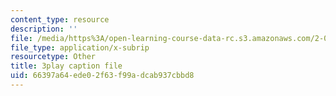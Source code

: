 ```yaml
---
content_type: resource
description: ''
file: /media/https%3A/open-learning-course-data-rc.s3.amazonaws.com/2-003sc-engineering-dynamics-fall-2011/66397a64ede02f63f99adcab937cbbd8_1xJJu5p3dD0.srt
file_type: application/x-subrip
resourcetype: Other
title: 3play caption file
uid: 66397a64-ede0-2f63-f99a-dcab937cbbd8
---
```

